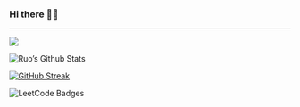 ### Hi there 👋🏻
---------------------------
![](https://komarev.com/ghpvc/?username=ruo2019&color=9d33e8)

![Ruo’s Github Stats](https://github-readme-stats.vercel.app/api?username=ruo2019&show_icons=true&icon_color=ffcc00&count_private=true&border_radius=50&bg_color=30,111111,111111,d40000,111111,111111,9d00ff,111111,111111&text_color=fff&title_color=fff&include_all_commits=true&border_color=00000000) 


[![GitHub Streak](https://github-readme-streak-stats.herokuapp.com/?user=ruo2019&background=00000000&border_radius=50&border=007504&ring=d40000&fire=d40000&currStreakNum=f2c00c&stroke=007504&sideNums=f2c00c&sideLabels=9d00ff&dates=0088ff)](https://git.io/streak-stats)


<img src="https://leetcode-badge-showcase.vercel.app/api?username=ruo302543" alt="LeetCode Badges"/>
